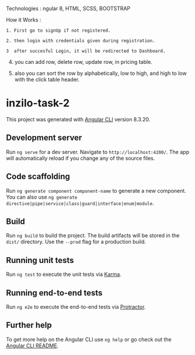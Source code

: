 Technologies : ngular 8, HTML, SCSS, BOOTSTRAP

How it Works :

	1. First go to signUp if not registered.
  
	2. then login with credentials given during registration.
  
	3  after succesful Login, it will be redirected to Dashboard.
  
  4. you can add row, delete row, update row, in pricing table.
  
  5. also you can sort the row by alphabetically, low to high, and high to low with the click table header.
  
# inzilo-task-2

This project was generated with [Angular CLI](https://github.com/angular/angular-cli) version 8.3.20.

## Development server

Run `ng serve` for a dev server. Navigate to `http://localhost:4200/`. The app will automatically reload if you change any of the source files.

## Code scaffolding

Run `ng generate component component-name` to generate a new component. You can also use `ng generate directive|pipe|service|class|guard|interface|enum|module`.

## Build

Run `ng build` to build the project. The build artifacts will be stored in the `dist/` directory. Use the `--prod` flag for a production build.

## Running unit tests

Run `ng test` to execute the unit tests via [Karma](https://karma-runner.github.io).

## Running end-to-end tests

Run `ng e2e` to execute the end-to-end tests via [Protractor](http://www.protractortest.org/).

## Further help

To get more help on the Angular CLI use `ng help` or go check out the [Angular CLI README](https://github.com/angular/angular-cli/blob/master/README.md).
